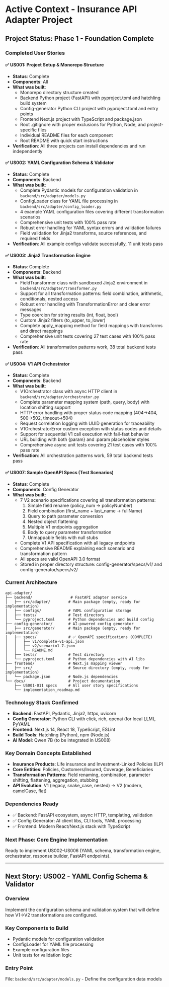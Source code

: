# Active Context - Insurance API Adapter Project

## Project Status: Phase 1 - Foundation Complete

### Completed User Stories

#### ✅ US001: Project Setup & Monorepo Structure
- **Status**: Complete
- **Components**: All
- **What was built**:
  - Monorepo directory structure created
  - Backend Python project (FastAPI) with pyproject.toml and hatchling build system
  - Config-generator Python CLI project with pyproject.toml and entry points
  - Frontend Next.js project with TypeScript and package.json
  - Root .gitignore with proper exclusions for Python, Node, and project-specific files
  - Individual README files for each component
  - Root README with quick start instructions
- **Verification**: All three projects can install dependencies and run independently

#### ✅ US002: YAML Configuration Schema & Validator
- **Status**: Complete
- **Components**: Backend
- **What was built**:
  - Complete Pydantic models for configuration validation in `backend/src/adapter/models.py`
  - ConfigLoader class for YAML file processing in `backend/src/adapter/config_loader.py`
  - 4 example YAML configuration files covering different transformation scenarios
  - Comprehensive unit tests with 100% pass rate
  - Robust error handling for YAML syntax errors and validation failures
  - Field validation for Jinja2 transforms, source references, and required fields
- **Verification**: All example configs validate successfully, 11 unit tests pass

#### ✅ US003: Jinja2 Transformation Engine
- **Status**: Complete
- **Components**: Backend
- **What was built**:
  - FieldTransformer class with sandboxed Jinja2 environment in `backend/src/adapter/transformer.py`
  - Support for all transformation patterns: field combination, arithmetic, conditionals, nested access
  - Robust error handling with TransformationError and clear error messages
  - Type coercion for string results (int, float, bool)
  - Custom Jinja2 filters (to_upper, to_lower)
  - Complete apply_mapping method for field mappings with transforms and direct mappings
  - Comprehensive unit tests covering 27 test cases with 100% pass rate
- **Verification**: All transformation patterns work, 38 total backend tests pass

#### ✅ US004: V1 API Orchestrator
- **Status**: Complete
- **Components**: Backend
- **What was built**:
  - V1Orchestrator class with async HTTP client in `backend/src/adapter/orchestrator.py`
  - Complete parameter mapping system (path, query, body) with location shifting support
  - HTTP error handling with proper status code mapping (404→404, 500→502, timeout→504)
  - Request correlation logging with UUID generation for traceability
  - V1OrchestratorError custom exception with status codes and details
  - Support for sequential V1 call execution with fail-fast behavior
  - URL building with both {param} and :param placeholder styles
  - Comprehensive async unit tests covering 21 test cases with 100% pass rate
- **Verification**: All orchestration patterns work, 59 total backend tests pass

#### ✅ US007: Sample OpenAPI Specs (Test Scenarios)
- **Status**: Complete
- **Components**: Config Generator
- **What was built**:
  - 7 V2 scenario specifications covering all transformation patterns:
    1. Simple field rename (policy_num → policyNumber)
    2. Field combination (first_name + last_name → fullName)
    3. Query to path parameter conversion
    4. Nested object flattening
    5. Multiple V1 endpoints aggregation
    6. Body to query parameter transformation
    7. Unmappable fields with null stubs
  - Complete V1 API specification with all legacy endpoints
  - Comprehensive README explaining each scenario and transformation pattern
  - All specs are valid OpenAPI 3.0 format
  - Stored in proper directory structure: config-generator/specs/v1/ and config-generator/specs/v2/

### Current Architecture

```
api-adapter/
├── backend/                 # FastAPI adapter service
│   ├── src/adapter/        # Main package (empty, ready for implementation)
│   ├── configs/            # YAML configuration storage
│   ├── tests/              # Test directory
│   └── pyproject.toml      # Python dependencies and build config
├── config-generator/       # AI-powered config generator
│   ├── src/generator/      # Main package (empty, ready for implementation)
│   ├── specs/              # ✅ OpenAPI specifications (COMPLETE)
│   │   ├── v1/complete-v1-api.json
│   │   ├── v2/scenario1-7.json
│   │   └── README.md
│   ├── tests/              # Test directory
│   └── pyproject.toml      # Python dependencies with AI libs
├── frontend/               # Next.js mapping viewer
│   ├── src/                # Source directory (empty, ready for implementation)
│   └── package.json        # Node.js dependencies
└── docs/                   # Project documentation
    ├── US001-011 specs     # All user story specifications
    └── implementation_roadmap.md
```

### Technology Stack Confirmed
- **Backend**: FastAPI, Pydantic, Jinja2, httpx, uvicorn
- **Config Generator**: Python CLI with click, rich, openai (for local LLM), PyYAML
- **Frontend**: Next.js 14, React 18, TypeScript, ESLint
- **Build Tools**: Hatchling (Python), npm (Node.js)
- **AI Model**: Qwen 7B (to be integrated in US008)

### Key Domain Concepts Established
- **Insurance Products**: Life insurance and Investment-Linked Policies (ILP)
- **Core Entities**: Policies, Customers/Insured, Coverage, Beneficiaries
- **Transformation Patterns**: Field renaming, combination, parameter shifting, flattening, aggregation, stubbing
- **API Evolution**: V1 (legacy, snake_case, nested) → V2 (modern, camelCase, flat)

### Dependencies Ready
- ✅ Backend: FastAPI ecosystem, async HTTP, templating, validation
- ✅ Config Generator: AI client libs, CLI tools, YAML processing
- ✅ Frontend: Modern React/Next.js stack with TypeScript

### Next Phase: Core Engine Implementation
Ready to implement US002-US006 (YAML schema, transformation engine, orchestrator, response builder, FastAPI endpoints).

---

## Next Story: US002 - YAML Config Schema & Validator

### Overview
Implement the configuration schema and validation system that will define how V1→V2 transformations are configured.

### Key Components to Build
- Pydantic models for configuration validation
- ConfigLoader for YAML file processing
- Example configuration files
- Unit tests for validation logic

### Entry Point
File: `backend/src/adapter/models.py` - Define the configuration data models